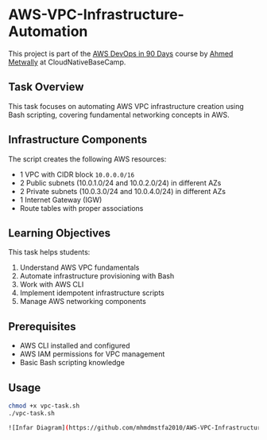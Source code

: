 # AWS-VPC-Infrastructure-Automation

This project is part of the [AWS DevOps in 90 Days](https://cloudnativebasecamp.com/courses/aws-devops-90/) course by [Ahmed Metwally](https://cloudnativebasecamp.com/) at CloudNativeBaseCamp.

## Task Overview

This task focuses on automating AWS VPC infrastructure creation using Bash scripting, covering fundamental networking concepts in AWS.

## Infrastructure Components

The script creates the following AWS resources:
- 1 VPC with CIDR block `10.0.0.0/16`
- 2 Public subnets (10.0.1.0/24 and 10.0.2.0/24) in different AZs
- 2 Private subnets (10.0.3.0/24 and 10.0.4.0/24) in different AZs
- 1 Internet Gateway (IGW)
- Route tables with proper associations

## Learning Objectives

This task helps students:
1. Understand AWS VPC fundamentals
2. Automate infrastructure provisioning with Bash
3. Work with AWS CLI
4. Implement idempotent infrastructure scripts
5. Manage AWS networking components

## Prerequisites

- AWS CLI installed and configured
- AWS IAM permissions for VPC management
- Basic Bash scripting knowledge

## Usage

```bash
chmod +x vpc-task.sh
./vpc-task.sh

![Infar Diagram](https://github.com/mhmdmstfa2010/AWS-VPC-Infrastructure-Automation/blob/main/VPC.png)
